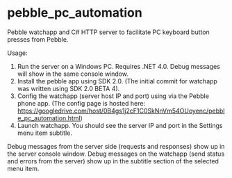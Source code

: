 pebble_pc_automation
====================

Pebble watchapp and C# HTTP server to facilitate PC keyboard button presses from Pebble.

Usage:
1) Run the server on a Windows PC. Requires .NET 4.0. Debug messages will show in the same console window.
2) Install the pebble app using SDK 2.0. (The initial commit for watchapp was written using SDK 2.0 BETA 4).
3) Config the watchapp (server host IP and port) using via the Pebble phone app. (The config page is hosted here: https://googledrive.com/host/0B4gs1j2cF1C0SkNnVm54OUoyenc/pebble_pc_automation.html)
4) Launch watchapp. You should see the server IP and port in the Settings menu item subtitle.

Debug messages from the server side (requests and responses) show up in the server console window.
Debug messages on the watchapp (send status and errors from the server) show up in the subtitle section of the selected menu item.
